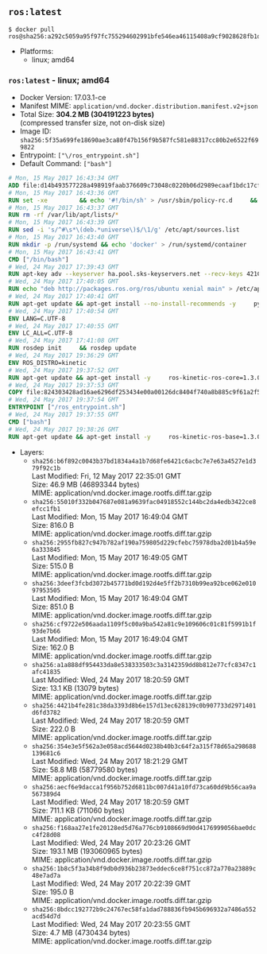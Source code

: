 ## `ros:latest`

```console
$ docker pull ros@sha256:a292c5059a95f97fc755294602991bfe546ea46115408a9cf9028628fb1d1186
```

-	Platforms:
	-	linux; amd64

### `ros:latest` - linux; amd64

-	Docker Version: 17.03.1-ce
-	Manifest MIME: `application/vnd.docker.distribution.manifest.v2+json`
-	Total Size: **304.2 MB (304191223 bytes)**  
	(compressed transfer size, not on-disk size)
-	Image ID: `sha256:5f35a699fe18690ae3ca80f47b156f9b587fc581e88317cc80b2e6522f699822`
-	Entrypoint: `["\/ros_entrypoint.sh"]`
-	Default Command: `["bash"]`

```dockerfile
# Mon, 15 May 2017 16:43:34 GMT
ADD file:d14b493577228a498919faab376609c73048c0220b06d2989ecaaf1bdc17cf6c in / 
# Mon, 15 May 2017 16:43:36 GMT
RUN set -xe 		&& echo '#!/bin/sh' > /usr/sbin/policy-rc.d 	&& echo 'exit 101' >> /usr/sbin/policy-rc.d 	&& chmod +x /usr/sbin/policy-rc.d 		&& dpkg-divert --local --rename --add /sbin/initctl 	&& cp -a /usr/sbin/policy-rc.d /sbin/initctl 	&& sed -i 's/^exit.*/exit 0/' /sbin/initctl 		&& echo 'force-unsafe-io' > /etc/dpkg/dpkg.cfg.d/docker-apt-speedup 		&& echo 'DPkg::Post-Invoke { "rm -f /var/cache/apt/archives/*.deb /var/cache/apt/archives/partial/*.deb /var/cache/apt/*.bin || true"; };' > /etc/apt/apt.conf.d/docker-clean 	&& echo 'APT::Update::Post-Invoke { "rm -f /var/cache/apt/archives/*.deb /var/cache/apt/archives/partial/*.deb /var/cache/apt/*.bin || true"; };' >> /etc/apt/apt.conf.d/docker-clean 	&& echo 'Dir::Cache::pkgcache ""; Dir::Cache::srcpkgcache "";' >> /etc/apt/apt.conf.d/docker-clean 		&& echo 'Acquire::Languages "none";' > /etc/apt/apt.conf.d/docker-no-languages 		&& echo 'Acquire::GzipIndexes "true"; Acquire::CompressionTypes::Order:: "gz";' > /etc/apt/apt.conf.d/docker-gzip-indexes 		&& echo 'Apt::AutoRemove::SuggestsImportant "false";' > /etc/apt/apt.conf.d/docker-autoremove-suggests
# Mon, 15 May 2017 16:43:37 GMT
RUN rm -rf /var/lib/apt/lists/*
# Mon, 15 May 2017 16:43:39 GMT
RUN sed -i 's/^#\s*\(deb.*universe\)$/\1/g' /etc/apt/sources.list
# Mon, 15 May 2017 16:43:40 GMT
RUN mkdir -p /run/systemd && echo 'docker' > /run/systemd/container
# Mon, 15 May 2017 16:43:41 GMT
CMD ["/bin/bash"]
# Wed, 24 May 2017 17:39:43 GMT
RUN apt-key adv --keyserver ha.pool.sks-keyservers.net --recv-keys 421C365BD9FF1F717815A3895523BAEEB01FA116
# Wed, 24 May 2017 17:40:05 GMT
RUN echo "deb http://packages.ros.org/ros/ubuntu xenial main" > /etc/apt/sources.list.d/ros-latest.list
# Wed, 24 May 2017 17:40:41 GMT
RUN apt-get update && apt-get install --no-install-recommends -y     python-rosdep     python-rosinstall     python-vcstools     && rm -rf /var/lib/apt/lists/*
# Wed, 24 May 2017 17:40:54 GMT
ENV LANG=C.UTF-8
# Wed, 24 May 2017 17:40:55 GMT
ENV LC_ALL=C.UTF-8
# Wed, 24 May 2017 17:41:08 GMT
RUN rosdep init     && rosdep update
# Wed, 24 May 2017 19:36:29 GMT
ENV ROS_DISTRO=kinetic
# Wed, 24 May 2017 19:37:52 GMT
RUN apt-get update && apt-get install -y     ros-kinetic-ros-core=1.3.0-0*     && rm -rf /var/lib/apt/lists/*
# Wed, 24 May 2017 19:37:53 GMT
COPY file:824303428ad16ae6296df253434e00a00126dc8404f740a8b885c9f61a2f5fcb in / 
# Wed, 24 May 2017 19:37:54 GMT
ENTRYPOINT ["/ros_entrypoint.sh"]
# Wed, 24 May 2017 19:37:55 GMT
CMD ["bash"]
# Wed, 24 May 2017 19:38:26 GMT
RUN apt-get update && apt-get install -y     ros-kinetic-ros-base=1.3.0-0*     && rm -rf /var/lib/apt/lists/*
```

-	Layers:
	-	`sha256:b6f892c0043b37bd1834a4a1b7d68fe6421c6acbc7e7e63a4527e1d379f92c1b`  
		Last Modified: Fri, 12 May 2017 22:35:01 GMT  
		Size: 46.9 MB (46893344 bytes)  
		MIME: application/vnd.docker.image.rootfs.diff.tar.gzip
	-	`sha256:55010f332b047687e081a9639fac04918552c144bc2da4edb3422ce8efcc1fb1`  
		Last Modified: Mon, 15 May 2017 16:49:04 GMT  
		Size: 816.0 B  
		MIME: application/vnd.docker.image.rootfs.diff.tar.gzip
	-	`sha256:2955fb827c947b782af190a759805d229cfebc75978dba2d01b4a59e6a333845`  
		Last Modified: Mon, 15 May 2017 16:49:05 GMT  
		Size: 515.0 B  
		MIME: application/vnd.docker.image.rootfs.diff.tar.gzip
	-	`sha256:3deef3fcbd3072b45771bd0d192d4e5ff2b7310b99ea92bce062e01097953505`  
		Last Modified: Mon, 15 May 2017 16:49:04 GMT  
		Size: 851.0 B  
		MIME: application/vnd.docker.image.rootfs.diff.tar.gzip
	-	`sha256:cf9722e506aada1109f5c00a9ba542a81c9e109606c01c81f5991b1f93de7b66`  
		Last Modified: Mon, 15 May 2017 16:49:04 GMT  
		Size: 162.0 B  
		MIME: application/vnd.docker.image.rootfs.diff.tar.gzip
	-	`sha256:a1a888df954433da8e538333503c3a3142359dd8b812e77cfc8347c1afc41835`  
		Last Modified: Wed, 24 May 2017 18:20:59 GMT  
		Size: 13.1 KB (13079 bytes)  
		MIME: application/vnd.docker.image.rootfs.diff.tar.gzip
	-	`sha256:4421b4fe281c38da3393d8b6e157d13ec628139c0b907733d2971401d6fd3782`  
		Last Modified: Wed, 24 May 2017 18:20:59 GMT  
		Size: 222.0 B  
		MIME: application/vnd.docker.image.rootfs.diff.tar.gzip
	-	`sha256:354e3e5f562a3e058acd5644d0238b40b3c64f2a315f78d65a298688139681c6`  
		Last Modified: Wed, 24 May 2017 18:21:29 GMT  
		Size: 58.8 MB (58779580 bytes)  
		MIME: application/vnd.docker.image.rootfs.diff.tar.gzip
	-	`sha256:aecf6e9dacca1f956b752d6811bc007d41a10fd73ca60dd9b56caa9a567389d4`  
		Last Modified: Wed, 24 May 2017 18:20:59 GMT  
		Size: 711.1 KB (711060 bytes)  
		MIME: application/vnd.docker.image.rootfs.diff.tar.gzip
	-	`sha256:f168aa27e1fe20128ed5d76a776cb9108669d90d4176999056bae0dcc4f28d08`  
		Last Modified: Wed, 24 May 2017 20:23:26 GMT  
		Size: 193.1 MB (193060965 bytes)  
		MIME: application/vnd.docker.image.rootfs.diff.tar.gzip
	-	`sha256:1b8c5f3a34b8f9db0d936b23873eddec6ce8f751cc872a770a23889c48e7ad7a`  
		Last Modified: Wed, 24 May 2017 20:22:39 GMT  
		Size: 195.0 B  
		MIME: application/vnd.docker.image.rootfs.diff.tar.gzip
	-	`sha256:8bdcc192772b9c24767ec58fa1dad788836fb945b696932a7486a552acd54d7d`  
		Last Modified: Wed, 24 May 2017 20:23:55 GMT  
		Size: 4.7 MB (4730434 bytes)  
		MIME: application/vnd.docker.image.rootfs.diff.tar.gzip
